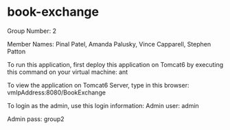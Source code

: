 book-exchange
=============
Group Number: 2

Member Names: Pinal Patel, Amanda Palusky, Vince Capparell, Stephen Patton

To run this application, first deploy this application on Tomcat6 by executing this command on your virtual machine: ant

To view the application on Tomcat6 Server, type in this browser: vmIpAddress:8080/BookExchange

To login as the admin, use this login information:
Admin user: admin

Admin pass: group2

